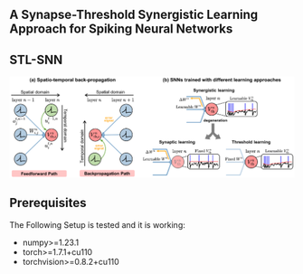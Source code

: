 ## A Synapse-Threshold Synergistic Learning Approach for Spiking Neural Networks

## STL-SNN
![RTS_teaser_figure](image/Picture1.png)

## Prerequisites
The Following Setup is tested and it is working:
 * numpy>=1.23.1
 * torch>=1.7.1+cu110
 * torchvision>=0.8.2+cu110
